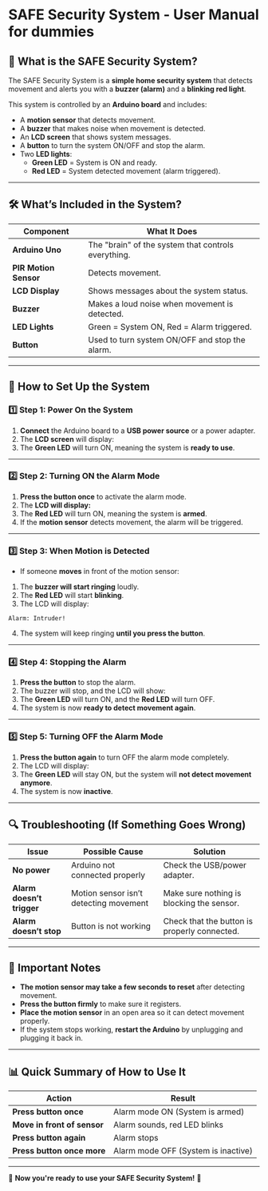 # SAFE Security System - User Manual for dummies
## 📌 What is the SAFE Security System?
The SAFE Security System is a **simple home security system** that detects movement and alerts you with a **buzzer (alarm)** and a **blinking red light**. 

This system is controlled by an **Arduino board** and includes:
- A **motion sensor** that detects movement.
- A **buzzer** that makes noise when movement is detected.
- An **LCD screen** that shows system messages.
- A **button** to turn the system ON/OFF and stop the alarm.
- Two **LED lights**:
  - **Green LED** = System is ON and ready.
  - **Red LED** = System detected movement (alarm triggered).

---

## 🛠 What’s Included in the System?
| **Component**           | **What It Does** |
|------------------------|----------------|
| **Arduino Uno**        | The "brain" of the system that controls everything. |
| **PIR Motion Sensor**  | Detects movement. |
| **LCD Display**        | Shows messages about the system status. |
| **Buzzer**            | Makes a loud noise when movement is detected. |
| **LED Lights**        | Green = System ON, Red = Alarm triggered. |
| **Button**            | Used to turn system ON/OFF and stop the alarm. |

---

## 🔌 How to Set Up the System

### **1️⃣ Step 1: Power On the System**
1. **Connect** the Arduino board to a **USB power source** or a power adapter.
2. The **LCD screen** will display:
3. The **Green LED** will turn ON, meaning the system is **ready to use**.

---

### **2️⃣ Step 2: Turning ON the Alarm Mode**
1. **Press the button once** to activate the alarm mode.
2. The **LCD will display:**
3. The **Red LED** will turn ON, meaning the system is **armed**.
4. If the **motion sensor** detects movement, the alarm will be triggered.

---

### **3️⃣ Step 3: When Motion is Detected**
- If someone **moves** in front of the motion sensor:
1. The **buzzer will start ringing** loudly.
2. The **Red LED** will start **blinking**.
3. The LCD will display:
  ```
  Alarm: Intruder!
  ```
4. The system will keep ringing **until you press the button**.

---

### **4️⃣ Step 4: Stopping the Alarm**
1. **Press the button** to stop the alarm.
2. The buzzer will stop, and the LCD will show:
3. The **Green LED** will turn ON, and the **Red LED** will turn OFF.
4. The system is now **ready to detect movement again**.

---

### **5️⃣ Step 5: Turning OFF the Alarm Mode**
1. **Press the button again** to turn OFF the alarm mode completely.
2. The LCD will display:  
3. The **Green LED** will stay ON, but the system will **not detect movement anymore**.
4. The system is now **inactive**.

---

## 🔍 Troubleshooting (If Something Goes Wrong)
| **Issue**              | **Possible Cause**                | **Solution** |
|------------------------|--------------------------------|-------------|
| **No power**          | Arduino not connected properly | Check the USB/power adapter. |
| **Alarm doesn’t trigger** | Motion sensor isn’t detecting movement | Make sure nothing is blocking the sensor. |
| **Alarm doesn’t stop** | Button is not working | Check that the button is properly connected. |

---

## 📌 Important Notes
- **The motion sensor may take a few seconds to reset** after detecting movement.
- **Press the button firmly** to make sure it registers.
- **Place the motion sensor** in an open area so it can detect movement properly.
- If the system stops working, **restart the Arduino** by unplugging and plugging it back in.

---

## 📊 Quick Summary of How to Use It
| **Action**            | **Result**                               |
|----------------------|----------------------------------------|
| **Press button once** | Alarm mode ON (System is armed)       |
| **Move in front of sensor** | Alarm sounds, red LED blinks |
| **Press button again** | Alarm stops                          |
| **Press button once more** | Alarm mode OFF (System is inactive) |

---

🎉 **Now you're ready to use your SAFE Security System!** 🚀
